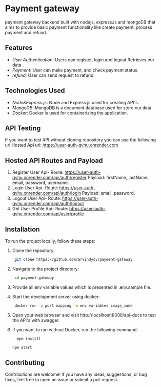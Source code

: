 # Payment gateway

payment gateway backend built with nodejs, expressJs and mongoDB that aims to provide basic payment functionality like create payment, process payment and refund.

## Features

- _User Authentication_: Users can register, login and logout Retrieves our data .
- _Payment_: User can make payment, and check payment status.
- _refund_: User can send request to refund.

## Technologies Used

- _Node&Express.js_: Node and Express.js used for creating API's.
- _MongoDB_: MongoDB is a document database used for store our data.
- _Docker_: Docker is used for containerizing the application.

## API Testing

If you want to test API without cloning repository you can use the following url
Hosted Api url: https://user-auth-qvhu.onrender.com

## Hosted API Routes and Payload

1. Register User Api-
   Route: https://user-auth-qvhu.onrender.com/api/auth/register
   Payload: firstName, lastName, email, password, username.
2. Login User Api-
   Route: https://user-auth-qvhu.onrender.com/api/auth/login
   Payload: email, password.
3. Logout User Api-
   Route: https://user-auth-qvhu.onrender.com/api/auth/logout
4. Get User Profile Api-
   Route: https://user-auth-qvhu.onrender.com/api/user/profile

## Installation

To run the project locally, follow these steps:

1. Clone the repository:

   ```sh
    git clone https://github.com/arvindydv/payment-gateway

   ```

2. Navigate to the project directory:

   ```sh
    cd payment-gateway

   ```

3. Provide all env variable values which is presented in .env.sample file.

4. Start the development server using docker:

   ```sh
    docker run -p port mapping -e env variables image_name

   ```

5. Open your web browser and visit http://localhost:8000/api-docs to test the API's with swagger.

6. If you want to run without Docker, run the following command:
   ```sh
     npm install
   ```
   ```sh
   npm start
   ```

## Contributing

Contributions are welcome! If you have any ideas, suggestions, or bug fixes, feel free to open an issue or submit a pull request.
